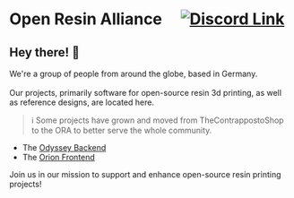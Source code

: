 # Open Resin Alliance &nbsp;&nbsp;&nbsp; [![Discord Link](https://discordapp.com/api/guilds/1281738817417777204/widget.png?style=shield)](https://discord.gg/beFeTaPH6v)
## Hey there! 👋
We're a group of people from around the globe, based in Germany.
<br><br>
Our projects, primarily software for open-source resin 3d printing, as well as reference designs, are located here.
> :information_source: Some projects have grown and moved from TheContrappostoShop to the ORA to better serve the whole community.

- The [Odyssey Backend](https://github.com/Open-Resin-Alliance/Odyssey)
- The [Orion Frontend](https://github.com/Open-Resin-Alliance/Orion)

Join us in our mission to support and enhance open-source resin printing projects!
